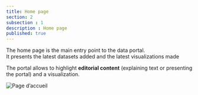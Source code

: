 ```yaml
---
title: Home page
section: 2
subsection : 1
description : Home page
published: true
---
```


The home page is the main entry point to the data portal.  
It presents the latest datasets added and the latest visualizations made

The portal allows to highlight **editorial content** (explaining text or presenting the portal) and a visualization.

![Page d’accueil](./images/functional-presentation/acceuil.jpg)
